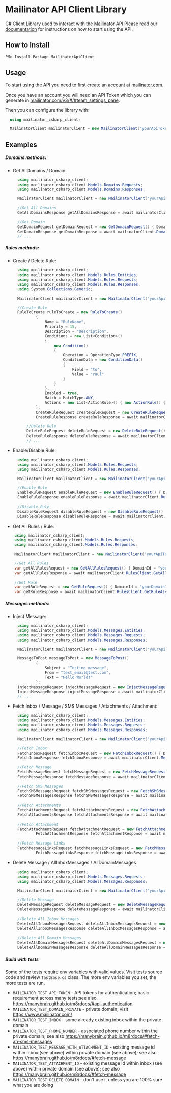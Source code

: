 # Mailinator API Client Library

C# Client Library used to interact with the [Mailinator](https://www.mailinator.com/) API
Please read our [documentation](https://manybrain.github.io/m8rdocs/#mailinator/) for instructions on how to start using the API.

## How to Install

`PM> Install-Package MailinatorApiClient`

## Usage

To start using the API you need to first create an account at [mailinator.com](https://www.mailinator.com/).

Once you have an account you will need an API Token which you can generate in [mailinator.com/v3/#/#team_settings_pane](https://www.mailinator.com/v3/#/#team_settings_pane).

Then you can configure the library with:

```csharp
  using mailinator_csharp_client;

  MailinatorClient mailinatorClient = new MailinatorClient("yourApiTokenHere");
```

## Examples

##### Domains methods:

- Get AllDomains / Domain:

  ```csharp
    using mailinator_csharp_client;
    using mailinator_csharp_client.Models.Domains.Requests;
    using mailinator_csharp_client.Models.Domains.Responses;

	MailinatorClient mailinatorClient = new MailinatorClient("yourApiTokenHere");

    //Get All Domains
	GetAllDomainsResponse getAllDomainsResponse = await mailinatorClient.DomainsClient.GetAllDomainsAsync();
	
	//Get Domain
	GetDomainRequest getDomainRequest = new GetDomainRequest() { DomainId = "yourDomainIdHere" };
    GetDomainResponse getDomainResponse = await mailinatorClient.DomainsClient.GetDomainAsync(getDomainRequest);
    // ...
  ```

##### Rules methods:

- Create / Delete Rule:

  ```csharp
    using mailinator_csharp_client;
    using mailinator_csharp_client.Models.Rules.Entities;
    using mailinator_csharp_client.Models.Rules.Requests;
    using mailinator_csharp_client.Models.Rules.Responses;
    using System.Collections.Generic;

    MailinatorClient mailinatorClient = new MailinatorClient("yourApiTokenHere");

    //Create Rule
    RuleToCreate ruleToCreate = new RuleToCreate()
            {
                Name = "RuleName",
                Priority = 15,
                Description = "Description",
                Conditions = new List<Condition>()
                {
                    new Condition()
                    {
                        Operation = OperationType.PREFIX,
                        ConditionData = new ConditionData()
                        {
                            Field = "to",
                            Value = "raul"
                        }
                    }
                },
                Enabled = true,
                Match = MatchType.ANY,
                Actions = new List<ActionRule>() { new ActionRule() { Action = ActionType.WEBHOOK, ActionData = new ActionData() { Url = "https://www.google.com" } } }
            };
            CreateRuleRequest createRuleRequest = new CreateRuleRequest() { DomainId = "yourDomainIdHere", Rule = ruleToCreate };
            CreateRuleResponse createRuleResponse = await mailinatorClient.RulesClient.CreateRuleAsync(createRuleRequest);
            
        //Delete Rule
        DeleteRuleRequest deleteRuleRequest = new DeleteRuleRequest() { DomainId = "yourDomainIdHere", RuleId = "yourRuleIdHere" };
        DeleteRuleResponse deleteRuleResponse = await mailinatorClient.RulesClient.DeleteRuleAsync(deleteRuleRequest);
        // ...
  ```

- Enable/Disable Rule:

  ```csharp
    using mailinator_csharp_client;
    using mailinator_csharp_client.Models.Rules.Requests;
    using mailinator_csharp_client.Models.Rules.Responses;

    MailinatorClient mailinatorClient = new MailinatorClient("yourApiTokenHere");

    //Enable Rule
    EnableRuleRequest enableRuleRequest = new EnableRuleRequest() { DomainId = "yourDomainIdHere", RuleId = "yourRuleIdHere" };
    EnableRuleResponse enableRuleResponse = await mailinatorClient.RulesClient.EnableRuleAsync(enableRuleRequest);
    
    //Disable Rule
    DisableRuleRequest disableRuleRequest = new DisableRuleRequest() { DomainId = "yourDomainIdHere", RuleId = "yourRuleIdHere" };
    DisableRuleResponse disableRuleResponse = await mailinatorClient.RulesClient.DisableRuleAsync(disableRuleRequest);
  ```

- Get All Rules / Rule:

```csharp
    using mailinator_csharp_client;
    using mailinator_csharp_client.Models.Rules.Requests;
    using mailinator_csharp_client.Models.Rules.Responses;

    MailinatorClient mailinatorClient = new MailinatorClient("yourApiTokenHere");

    //Get All Rules
    var getAllRulesRequest = new GetAllRulesRequest() { DomainId = "yourDomainIdHere" };
    var getAllRulesResponse = await mailinatorClient.RulesClient.GetAllRulesAsync(getAllRulesRequest);
    
    //Get Rule
    var getRuleRequest = new GetRuleRequest() { DomainId = "yourDomainIdHere", RuleId = "yourRuleIdHere" };
    var getRuleResponse = await mailinatorClient.RulesClient.GetRuleAsync(getRuleRequest);
```

##### Messages methods:

- Inject Message:

  ```csharp
    using mailinator_csharp_client;
    using mailinator_csharp_client.Models.Messages.Entities;
    using mailinator_csharp_client.Models.Messages.Requests;
    using mailinator_csharp_client.Models.Messages.Responses;

    MailinatorClient mailinatorClient = new MailinatorClient("yourApiTokenHere");

    MessageToPost messageToPost = new MessageToPost()
            {
                Subject = "Testing message",
                From = "test_email@test.com",
                Text = "Hello World!"
            };
    InjectMessageRequest injectMessageRequest = new InjectMessageRequest() { Domain = "yourDomainNameHere", Inbox = "yourInboxHere", Message = messageToPost };
    InjectMessageResponse injectMessageResponse = await mailinatorClient.MessagesClient.InjectMessageAsync(injectMessageRequest);
    // ...
  ```

- Fetch Inbox / Message / SMS Messages / Attachments / Attachment:

  ```csharp
    using mailinator_csharp_client;
    using mailinator_csharp_client.Models.Messages.Entities;
    using mailinator_csharp_client.Models.Messages.Requests;
    using mailinator_csharp_client.Models.Messages.Responses;

    MailinatorClient mailinatorClient = new MailinatorClient("yourApiTokenHere");

    //Fetch Inbox
    FetchInboxRequest fetchInboxRequest = new FetchInboxRequest() { Domain = "yourDomainNameHere", Inbox = "yourInboxHere", Skip = 0, Limit = 20, Sort = Sort.asc };
    FetchInboxResponse fetchInboxResponse = await mailinatorClient.MessagesClient.FetchInboxAsync(fetchInboxRequest);
    
    //Fetch Message
    FetchMessageRequest fetchMessageRequest = new FetchMessageRequest() { Domain = "yourDomainNameHere", Inbox = "yourInboxHere", MessageId = "yourMessageIdHere" };
    FetchMessageResponse fetchMessageResponse = await mailinatorClient.MessagesClient.FetchMessageAsync(fetchMessageRequest);
    
    //Fetch SMS Messages
    FetchSMSMessagesRequest fetchSMSMessagesRequest = new FetchSMSMessagesRequest() { Domain = "yourDomainNameHere", TeamSMSNumber = "yourTeamSMSNumberHere" };
    FetchSMSMessagesResponse fetchSMSMessagesResponse = await mailinatorClient.MessagesClient.FetchSMSMessagesAsync(fetchSMSMessagesRequest);
    
    //Fetch Attachments
    FetchAttachmentsRequest fetchAttachmentsRequest = new FetchAttachmentsRequest() { Domain = "yourDomainNameHere", Inbox = "yourInboxHere", MessageId = "yourMessageIdWithAttachmentHere" };
    FetchAttachmentsResponse fetchAttachmentsResponse = await mailinatorClient.MessagesClient.FetchAttachmentsAsync(fetchAttachmentsRequest);
    
    //Fetch Attachment
    FetchAttachmentRequest fetchAttachmentRequest = new FetchAttachmentRequest() { Domain = "yourDomainNameHere", Inbox = "yourInboxHere", MessageId = "yourMessageIdWithAttachmentHere", AttachmentId = "yourAttachmentIdHere" };
            FetchAttachmentResponse fetchAttachmentResponse = await mailinatorClient.MessagesClient.FetchAttachmentAsync(fetchAttachmentRequest);
            
    //Fetch Message Links
    FetchMessageLinksRequest fetchMessageLinksRequest = new FetchMessageLinksRequest() { Domain = "yourDomainNameHere", Inbox = "yourInboxHere", MessageId = "yourMessageIdWithAttachmentHere" };
            FetchMessageLinksResponse fetchMessageLinksResponse = await mailinatorClient.MessagesClient.FetchMessageLinksAsync(fetchMessageLinksRequest);
  ```

- Delete Message / AllInboxMessages / AllDomainMessages

  ```csharp
    using mailinator_csharp_client;
    using mailinator_csharp_client.Models.Messages.Requests;
    using mailinator_csharp_client.Models.Messages.Responses;

    MailinatorClient mailinatorClient = new MailinatorClient("yourApiTokenHere");

    //Delete Message
    DeleteMessageRequest deleteMessageRequest = new DeleteMessageRequest() { Domain = "yourDomainNameHere", Inbox = "yourInboxHere", MessageId = "yourMessageIdHere" };
    DeleteMessageResponse deleteMessageResponse = await mailinatorClient.MessagesClient.DeleteMessageAsync(deleteMessageRequest);
    
    //Delete All Inbox Messages
    DeleteAllInboxMessagesRequest deleteAllInboxMessagesRequest = new DeleteAllInboxMessagesRequest() { Domain = "yourDomainNameHere", Inbox = "yourInboxHere" };
    DeleteAllInboxMessagesResponse deleteAllInboxMessagesResponse = await mailinatorClient.MessagesClient.DeleteAllInboxMessagesAsync(deleteAllInboxMessagesRequest);
    
    //Delete All Domain Messages
    DeleteAllDomainMessagesRequest deleteAllDomainMessagesRequest = new DeleteAllDomainMessagesRequest() { Domain = "yourDomainNameHere" };
    DeleteAllDomainMessagesResponse deleteAllDomainMessagesResponse = await mailinatorClient.MessagesClient.DeleteAllDomainMessagesAsync(deleteAllDomainMessagesRequest);
  ```

##### Build with tests

Some of the tests require env variables with valid values. Visit tests source code and review `TastBase.cs` class. The more env variables you set, the more tests are run.

* `MAILINATOR_TEST_API_TOKEN` - API tokens for authentication; basic requirement across many tests;see also https://manybrain.github.io/m8rdocs/#api-authentication
* `MAILINATOR_TEST_DOMAIN_PRIVATE` - private domain; visit https://www.mailinator.com/
* `MAILINATOR_TEST_INBOX` - some already existing inbox within the private domain
* `MAILINATOR_TEST_PHONE_NUMBER` - associated phone number within the private domain; see also https://manybrain.github.io/m8rdocs/#fetch-an-sms-messages
* `MAILINATOR_TEST_MESSAGE_WITH_ATTACHMENT_ID` - existing message id within inbox (see above) within private domain (see above); see also https://manybrain.github.io/m8rdocs/#fetch-message
* `MAILINATOR_TEST_ATTACHMENT_ID` - existing message id within inbox (see above) within private domain (see above); see also https://manybrain.github.io/m8rdocs/#fetch-message
* `MAILINATOR_TEST_DELETE_DOMAIN` - don't use it unless you are 100% sure what you are doing